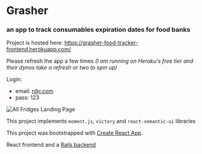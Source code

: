 # Grasher
### an app to track consumables expiration dates for food banks

Project is hosted here:
https://grasher-food-tracker-frontend.herokuapp.com/

Please refresh the app a few times *(I am running on Heroku's free tier and their dynos take a refresh or two to spin up)*

Login: 
  - email:  r@r.com
  - pass:   123

![All Fridges Landing Page](https://live.staticflickr.com/65535/49632722683_20e6465bb6_h.jpg)

This project implements `moment.js`, `victory` and `react-semantic-ui` libraries

This project was bootstrapped with [Create React App](https://github.com/facebook/create-react-app).

React frontend and a [Rails backend](https://github.com/renburnett/grasher-app-backend)
